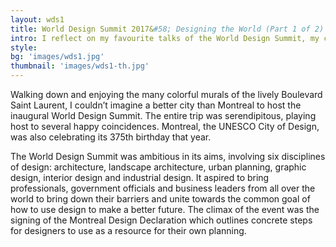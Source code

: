 ```yaml
---
layout: wds1
title: World Design Summit 2017&#58; Designing the World (Part 1 of 2)
intro: I reflect on my favourite talks of the World Design Summit, my coincidental interactions with the attendees and speakers, mini-travelogues on my Montreal experience and my reflections about the philosophy of design as framed by Henk Oosterling’s Dasein as Design. What is the use of design today?
style: 
bg: 'images/wds1.jpg'
thumbnail: 'images/wds1-th.jpg'
---
```


Walking down and enjoying the many colorful murals of the lively Boulevard Saint Laurent, I couldn’t imagine a better city than Montreal to host the inaugural World Design Summit. The entire trip was serendipitous, playing host to several happy coincidences. Montreal, the UNESCO City of Design, was also celebrating its 375th birthday that year.

The World Design Summit was ambitious in its aims, involving six disciplines of design: architecture, landscape architecture, urban planning, graphic design, interior design and industrial design. It aspired to bring professionals, government officials and business leaders from all over the world to bring down their barriers and unite towards the common goal of how to use design to make a better future. The climax of the event was the signing of the Montreal Design Declaration which outlines concrete steps for designers to use as a resource for their own planning. 
